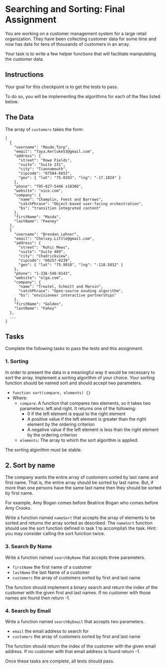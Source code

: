 # Searching and Sorting: Final Assignment

You are working on a customer management system for a large retail organization. They have been collecting customer data for some time and now has data for tens of thousands of customers in an array.

Your task is to write a few helper functions that will facilitate manipulating the customer data.

## Instructions
Your goal for this checkpoint is to get the tests to pass.

To do so, you will be implementing the algorithms for each of the files listed below.

## The Data

The array of `customers` takes the form:
```
[
  {
    "username": "Maude.Torp",
    "email": "Taya.Kerluke53@gmail.com",
    "address": {
      "street": "Rowe Fields",
      "suite": "Suite 231",
      "city": "Tiannamouth",
      "zipcode": "07584-6653",
      "geo": { "lat": "75.0283", "lng": "-17.1824" }
    },
    "phone": "795-827-5446 x18366",
    "website": "nico.com",
    "company": {
      "name": "Champlin, Feest and Barrows",
      "catchPhrase": "Object-based user-facing orchestration",
      "bs": "transition integrated content"
    },
    "firstName": "Maida",
    "lastName": "Feeney"
  },
  {
    "username": "Brendan_Lehner",
    "email": "Chelsey.Little@gmail.com",
    "address": {
      "street": "Kuhic Mews",
      "suite": "Suite 469",
      "city": "Chadrickview",
      "zipcode": "60257-0239",
      "geo": { "lat": "75.9918", "lng": "-118.5832" }
    },
    "phone": "1-336-548-0143",
    "website": "olga.com",
    "company": {
      "name": "Treutel, Schmitt and Marvin",
      "catchPhrase": "Open-source exuding algorithm",
      "bs": "envisioneer interactive partnerships"
    },
    "firstName": "Golden",
    "lastName": "Fahey"
  },
  ...
]
```

## Tasks

Complete the following tasks to pass the tests and this assignment.

### 1. Sorting

In order to present the data in a meaningful way it would be necessary to sort the array. Implement a sorting algorithm of your choice. Your sorting function should be named sort and should accept two parameters.

-  `function sort(compare, elements) {}`
- Where:
  - `compare`: A function that compares two elements, so it takes two parameters: left and right. It returns one of the following:
    - 0 if the left element is equal to the right element
    - A positive value if the left element is greater than the right element by the ordering criterion
    - A negative value if the left element is less than the right element by the ordering criterion
  - `elements`: The array to which the sort algorithm is applied.

The sorting algorithm must be stable.

## 2. Sort by name

The company wants the entire array of customers sorted by last name and first name. That is, the entire array should be sorted by last name. But, if more than one persons have the same last name then they should be sorted by first name.

For example, Amy Bogan comes before Beatrice Bogan who comes before Amy Crooks.

Write a function named `nameSort` that accepts the array of elements to be sorted and returns the array sorted as described. The `nameSort` function should use the sort function defined in task 1 to accomplish the task. Hint: you may consider calling the sort function twice.

### 3. Search By Name

Write a function named `searchByName` that accepts three parameters.
    
-   `firstName` the first name of a customer
-   `lastName` the last Name of a customer
-   `customers` the array of customers sorted by first and last name

The function should implement a binary search and return the index of the customer with the given first and last names. If no customer with those names are found then return -1.

### 4. Search by Email

Write a function named `searchByEmail` that accepts two parameters.

- `email` the email address to search for
- `customers` the array of customers sorted by first and last name

The function should return the index of the customer with the given email address. If no customer with that email address is found return -1.

Once these tasks are complete, all tests should pass.